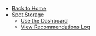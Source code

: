 <!-- Table of Contents -->

- <a href="/" class="sidebar-home"><i data-feather="arrow-left" class="sidebar-back-icon"></i>Back to Home</a>
- [Spot Storage](spot-storage/)
  - [Use the Dashboard](spot-storage/dashboard)
  - [View Recommendations Log](spot-storage/recommendations-log)
